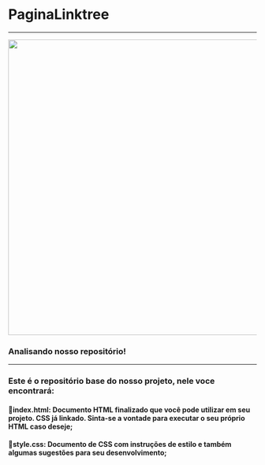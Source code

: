 # PaginaLinktree
---

<p align="center" >
     <img width="600" heigth="600" src="https://user-images.githubusercontent.com/105876093/199733545-465d6c98-d649-44d1-bf00-830a8a450352.png">
</p>

### Analisando nosso repositório!
---
### Este é o repositório base do nosso projeto, nele voce encontrará:
#### 🔹index.html: Documento HTML finalizado que você pode utilizar em seu projeto. CSS já linkado. Sinta-se a vontade para executar o seu próprio HTML caso deseje;
#### 🔹style.css: Documento de CSS com instruções de estilo e também algumas sugestões para seu desenvolvimento;
